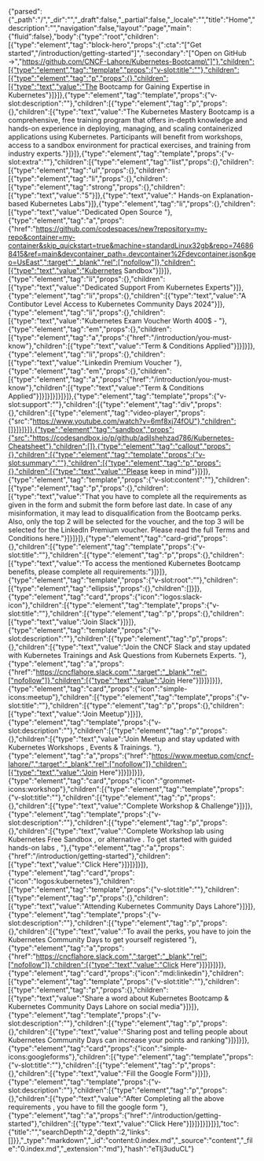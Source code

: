 {"parsed":{"_path":"/","_dir":"","_draft":false,"_partial":false,"_locale":"","title":"Home","description":"","navigation":false,"layout":"page","main":{"fluid":false},"body":{"type":"root","children":[{"type":"element","tag":"block-hero","props":{":cta":"[\"Get started\",\"/introduction/getting-started\"]",":secondary":"[\"Open on GitHub →\",\"https://github.com/CNCF-Lahore/Kubernetes-Bootcamp\"]"},"children":[{"type":"element","tag":"template","props":{"v-slot:title":""},"children":[{"type":"element","tag":"p","props":{},"children":[{"type":"text","value":"The Bootcamp for Gaining Expertise in Kubernetes"}]}]},{"type":"element","tag":"template","props":{"v-slot:description":""},"children":[{"type":"element","tag":"p","props":{},"children":[{"type":"text","value":"The Kubernetes Mastery Bootcamp is a comprehensive, free training program that offers in-depth knowledge and hands-on experience in deploying, managing, and scaling containerized applications using Kubernetes. Participants will benefit from workshops, access to a sandbox environment for practical exercises, and training from industry experts."}]}]},{"type":"element","tag":"template","props":{"v-slot:extra":""},"children":[{"type":"element","tag":"list","props":{},"children":[{"type":"element","tag":"ul","props":{},"children":[{"type":"element","tag":"li","props":{},"children":[{"type":"element","tag":"strong","props":{},"children":[{"type":"text","value":"5"}]},{"type":"text","value":" Hands-on Explanation-based Kubernetes Labs"}]},{"type":"element","tag":"li","props":{},"children":[{"type":"text","value":"Dedicated Open Source "},{"type":"element","tag":"a","props":{"href":"https://github.com/codespaces/new?repository=my-repo&container=my-container&skip_quickstart=true&machine=standardLinux32gb&repo=746868415&ref=main&devcontainer_path=.devcontainer%2Fdevcontainer.json&geo=UsEast",":target":"_blank","rel":["nofollow"]},"children":[{"type":"text","value":"Kubernetes Sandbox"}]}]},{"type":"element","tag":"li","props":{},"children":[{"type":"text","value":"Dedicated Support From Kubernetes Experts"}]},{"type":"element","tag":"li","props":{},"children":[{"type":"text","value":"A Contibutor Level Access to Kubernetes Community Days 2024"}]},{"type":"element","tag":"li","props":{},"children":[{"type":"text","value":"Kubernetes Exam Voucher Worth 400$ - "},{"type":"element","tag":"em","props":{},"children":[{"type":"element","tag":"a","props":{"href":"/introduction/you-must-know"},"children":[{"type":"text","value":"Term & Conditions Applied"}]}]}]},{"type":"element","tag":"li","props":{},"children":[{"type":"text","value":"Linkedin Premium Voucher "},{"type":"element","tag":"em","props":{},"children":[{"type":"element","tag":"a","props":{"href":"/introduction/you-must-know"},"children":[{"type":"text","value":"Term & Conditions Applied"}]}]}]}]}]}]},{"type":"element","tag":"template","props":{"v-slot:support":""},"children":[{"type":"element","tag":"div","props":{},"children":[{"type":"element","tag":"video-player","props":{"src":"https://www.youtube.com/watch?v=6mf8xj74fOU"},"children":[]}]}]}]},{"type":"element","tag":"sandbox","props":{"src":"https://codesandbox.io/p/github/adilshehzad786/Kubernetes-Cheatsheet"},"children":[]},{"type":"element","tag":"callout","props":{},"children":[{"type":"element","tag":"template","props":{"v-slot:summary":""},"children":[{"type":"element","tag":"p","props":{},"children":[{"type":"text","value":"Please keep in mind"}]}]},{"type":"element","tag":"template","props":{"v-slot:content":""},"children":[{"type":"element","tag":"p","props":{},"children":[{"type":"text","value":"That you have to complete all the requirements as given in the form and submit the form before last date. In case of any misinformation, it may lead to disqualification from the Bootcamp perks. Also, only the top 2 will be selected for the voucher, and the top 3 will be selected for the LinkedIn Premium voucher. Please read the full Terms and Conditions here."}]}]}]},{"type":"element","tag":"card-grid","props":{},"children":[{"type":"element","tag":"template","props":{"v-slot:title":""},"children":[{"type":"element","tag":"p","props":{},"children":[{"type":"text","value":"To access the mentioned Kubernetes Bootcamp benefits, please complete all requirements:"}]}]},{"type":"element","tag":"template","props":{"v-slot:root":""},"children":[{"type":"element","tag":"ellipsis","props":{},"children":[]}]},{"type":"element","tag":"card","props":{"icon":"logos:slack-icon"},"children":[{"type":"element","tag":"template","props":{"v-slot:title":""},"children":[{"type":"element","tag":"p","props":{},"children":[{"type":"text","value":"Join Slack"}]}]},{"type":"element","tag":"template","props":{"v-slot:description":""},"children":[{"type":"element","tag":"p","props":{},"children":[{"type":"text","value":"Join the CNCF Slack and stay updated with Kubernetes Trainings and Ask Questions from Kubernets Experts. "},{"type":"element","tag":"a","props":{"href":"https://cncflahore.slack.com",":target":"_blank","rel":["nofollow"]},"children":[{"type":"text","value":"Join Here"}]}]}]}]},{"type":"element","tag":"card","props":{"icon":"simple-icons:meetup"},"children":[{"type":"element","tag":"template","props":{"v-slot:title":""},"children":[{"type":"element","tag":"p","props":{},"children":[{"type":"text","value":"Join Meetup"}]}]},{"type":"element","tag":"template","props":{"v-slot:description":""},"children":[{"type":"element","tag":"p","props":{},"children":[{"type":"text","value":"Join Meetup and stay updated with Kubernetes Workshops , Events & Trainings. "},{"type":"element","tag":"a","props":{"href":"https://www.meetup.com/cncf-lahore/",":target":"_blank","rel":["nofollow"]},"children":[{"type":"text","value":"Join Here"}]}]}]}]},{"type":"element","tag":"card","props":{"icon":"grommet-icons:workshop"},"children":[{"type":"element","tag":"template","props":{"v-slot:title":""},"children":[{"type":"element","tag":"p","props":{},"children":[{"type":"text","value":"Complete Workshop & Challenge"}]}]},{"type":"element","tag":"template","props":{"v-slot:description":""},"children":[{"type":"element","tag":"p","props":{},"children":[{"type":"text","value":"Complete Workshop lab using Kubernetes Free Sandbox , or alternative . To get started with guided hands-on labs , "},{"type":"element","tag":"a","props":{"href":"/introduction/getting-started"},"children":[{"type":"text","value":"Click Here"}]}]}]}]},{"type":"element","tag":"card","props":{"icon":"logos:kubernetes"},"children":[{"type":"element","tag":"template","props":{"v-slot:title":""},"children":[{"type":"element","tag":"p","props":{},"children":[{"type":"text","value":"Attending Kubernetes Community Days Lahore"}]}]},{"type":"element","tag":"template","props":{"v-slot:description":""},"children":[{"type":"element","tag":"p","props":{},"children":[{"type":"text","value":"To avail the perks, you have to join the Kubernetes Community Days to get yourself registered "},{"type":"element","tag":"a","props":{"href":"https://cncflahore.slack.com",":target":"_blank","rel":["nofollow"]},"children":[{"type":"text","value":"Click Here"}]}]}]}]},{"type":"element","tag":"card","props":{"icon":"mdi:linkedin"},"children":[{"type":"element","tag":"template","props":{"v-slot:title":""},"children":[{"type":"element","tag":"p","props":{},"children":[{"type":"text","value":"Share a word about Kubernetes Bootcamp & Kubernetes Community Days Lahore on social media"}]}]},{"type":"element","tag":"template","props":{"v-slot:description":""},"children":[{"type":"element","tag":"p","props":{},"children":[{"type":"text","value":"Sharing post and telling people about Kubernetes Community Days can increase your points and ranking"}]}]}]},{"type":"element","tag":"card","props":{"icon":"simple-icons:googleforms"},"children":[{"type":"element","tag":"template","props":{"v-slot:title":""},"children":[{"type":"element","tag":"p","props":{},"children":[{"type":"text","value":"Fill the Google Form"}]}]},{"type":"element","tag":"template","props":{"v-slot:description":""},"children":[{"type":"element","tag":"p","props":{},"children":[{"type":"text","value":"After Completing all the above requirements , you have to fill the google form "},{"type":"element","tag":"a","props":{"href":"/introduction/getting-started"},"children":[{"type":"text","value":"Click Here"}]}]}]}]}]}],"toc":{"title":"","searchDepth":2,"depth":2,"links":[]}},"_type":"markdown","_id":"content:0.index.md","_source":"content","_file":"0.index.md","_extension":"md"},"hash":"eTIj3uduCL"}